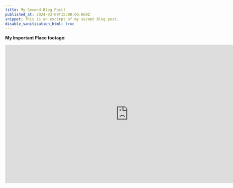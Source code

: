 ```yaml
---
title: My Second Blog Post!
published_at: 2024-03-09T15:00:00.000Z
snippet: This is an excerpt of my second blog post.
disable_sanitisation_html: true
---
```


**My Important Place footage:**

<iframe width="789" height="444" src="https://www.youtube.com/embed/RZL3HGANHUs" title="My Important Place" frameborder="0" allow="accelerometer; autoplay; clipboard-write; encrypted-media; gyroscope; picture-in-picture; web-share" referrerpolicy="strict-origin-when-cross-origin" allowfullscreen></iframe>

<!-- # This is h1

## This is h2

_underline_

**bold** -->

